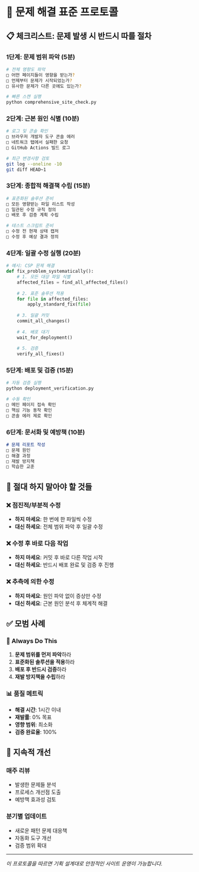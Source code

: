 # 🔧 문제 해결 표준 프로토콜

## 📋 체크리스트: 문제 발생 시 반드시 따를 절차

### 1단계: 문제 범위 파악 (5분)
```bash
# 전체 영향도 파악
□ 어떤 페이지들이 영향을 받는가?
□ 언제부터 문제가 시작되었는가?
□ 유사한 문제가 다른 곳에도 있는가?

# 빠른 스캔 실행
python comprehensive_site_check.py
```

### 2단계: 근본 원인 식별 (10분)
```bash
# 로그 및 콘솔 확인
□ 브라우저 개발자 도구 콘솔 에러
□ 네트워크 탭에서 실패한 요청
□ GitHub Actions 빌드 로그

# 최근 변경사항 검토
git log --oneline -10
git diff HEAD~1
```

### 3단계: 종합적 해결책 수립 (15분)
```bash
# 표준화된 솔루션 준비
□ 모든 영향받는 파일 리스트 작성
□ 일관된 수정 규칙 정의
□ 배포 후 검증 계획 수립

# 테스트 스크립트 준비
□ 수정 전 현재 상태 캡처
□ 수정 후 예상 결과 정의
```

### 4단계: 일괄 수정 실행 (20분)
```python
# 예시: CSP 문제 해결
def fix_problem_systematically():
    # 1. 모든 대상 파일 식별
    affected_files = find_all_affected_files()
    
    # 2. 표준 솔루션 적용
    for file in affected_files:
        apply_standard_fix(file)
    
    # 3. 일괄 커밋
    commit_all_changes()
    
    # 4. 배포 대기
    wait_for_deployment()
    
    # 5. 검증
    verify_all_fixes()
```

### 5단계: 배포 및 검증 (15분)
```bash
# 자동 검증 실행
python deployment_verification.py

# 수동 확인
□ 메인 페이지 접속 확인
□ 핵심 기능 동작 확인
□ 콘솔 에러 제로 확인
```

### 6단계: 문서화 및 예방책 (10분)
```markdown
# 문제 리포트 작성
□ 문제 원인
□ 해결 과정
□ 재발 방지책
□ 학습한 교훈
```

## 🚫 절대 하지 말아야 할 것들

### ❌ 점진적/부분적 수정
- **하지 마세요**: 한 번에 한 파일씩 수정
- **대신 하세요**: 전체 범위 파악 후 일괄 수정

### ❌ 수정 후 바로 다음 작업
- **하지 마세요**: 커밋 후 바로 다른 작업 시작
- **대신 하세요**: 반드시 배포 완료 및 검증 후 진행

### ❌ 추측에 의한 수정
- **하지 마세요**: 원인 파악 없이 증상만 수정
- **대신 하세요**: 근본 원인 분석 후 체계적 해결

## ✅ 모범 사례

### 🎯 Always Do This
1. **문제 범위를 먼저 파악**하라
2. **표준화된 솔루션을 적용**하라  
3. **배포 후 반드시 검증**하라
4. **재발 방지책을 수립**하라

### 📊 품질 메트릭
- **해결 시간**: 1시간 이내
- **재발률**: 0% 목표
- **영향 범위**: 최소화
- **검증 완료율**: 100%

## 🔄 지속적 개선

### 매주 리뷰
- 발생한 문제들 분석
- 프로세스 개선점 도출
- 예방책 효과성 검토

### 분기별 업데이트
- 새로운 패턴 문제 대응책
- 자동화 도구 개선
- 검증 범위 확대

---
*이 프로토콜을 따르면 기획 설계대로 안정적인 사이트 운영이 가능합니다.*